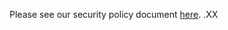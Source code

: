 Please see our security policy document [here](https://github.com/ethereum-optimism/.github/blob/master/SECURITY.md).
.XX
